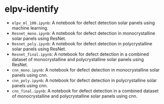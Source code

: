 # elpv-identify

- `elpv_ml_100.ipynb`:  A notebook for defect detection solar panels using machine learning.
- `Resnet_mono.ipynb`: A notebook for defect detection in monocrystalline solar panels using ResNet.
- `Resnet_poly.ipynb`: A notebook for defect detection in polycrystalline solar panels using ResNet.
- `Resnet_final.ipynb`: A notebook for defect detection in a combined dataset of monocrystalline and polycrystalline solar panels using ResNet.
- `cnn_mono.ipynb`: A notebook for defect detection in monocrystalline solar panels using cnn.
- `cnn_poly.ipynb`: A notebook for defect detection in polycrystalline solar panels using cnn.
- `cnn_final.ipynb`: A notebook for defect detection in a combined dataset of monocrystalline and polycrystalline solar panels using cnn.

